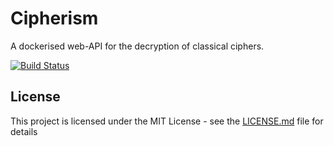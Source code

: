 # Cipherism

A dockerised web-API for the decryption of classical ciphers.

[![Build Status](https://travis-ci.com/bridges-wood/CiphersApp.svg?token=P6LpzqaQxmRysNZqqfKc&branch=master)](https://travis-ci.com/bridges-wood/CiphersApp)

## License

This project is licensed under the MIT License - see the [LICENSE.md](LICENSE.md) file for details
